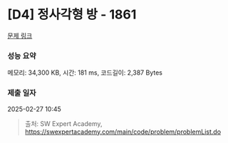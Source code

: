 # [D4] 정사각형 방 - 1861 

[문제 링크](https://swexpertacademy.com/main/code/problem/problemDetail.do?contestProbId=AV5LtJYKDzsDFAXc) 

### 성능 요약

메모리: 34,300 KB, 시간: 181 ms, 코드길이: 2,387 Bytes

### 제출 일자

2025-02-27 10:45



> 출처: SW Expert Academy, https://swexpertacademy.com/main/code/problem/problemList.do